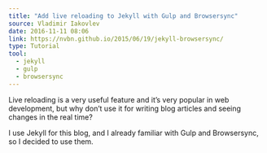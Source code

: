 ```yaml
---
title: "Add live reloading to Jekyll with Gulp and Browsersync"
source: Vladimir Iakovlev
date: 2016-11-11 08:06
link: https://nvbn.github.io/2015/06/19/jekyll-browsersync/
type: Tutorial
tool:
  - jekyll
  - gulp
  - browsersync
---
```

Live reloading is a very useful feature and it’s very popular in web development, but why don’t use it for writing blog articles and seeing changes in the real time?

I use Jekyll for this blog, and I already familiar with Gulp and Browsersync, so I decided to use them.





